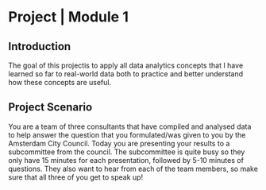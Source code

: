 # Project | Module 1


## Introduction

The goal of this projectis to apply all data analytics concepts that I have learned so far to real-world data both to practice and better understand how these concepts are useful. 


## Project Scenario
You are a team of three consultants that have compiled and analysed data to help answer the question that you formulated/was given to you by the Amsterdam City Council. Today you are presenting your results to a subcommittee from the council. The subcommittee is quite busy so they only have 15 minutes for each presentation, followed by 5-10 minutes of questions. They also want to hear from each of the team members, so make sure that all three of you get to speak up!